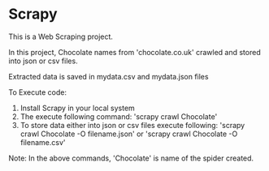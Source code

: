 # Scrapy

This is a Web Scraping project.

In this project, Chocolate names from 'chocolate.co.uk' crawled and stored into json or csv files.

Extracted data is saved in mydata.csv and mydata.json files

To Execute code:
  1. Install Scrapy in your local system
  2. The execute following command: 'scrapy crawl Chocolate'
  3. To store data either into json or csv files execute following:
      'scrapy crawl Chocolate -O filename.json'
              or
      'scrapy crawl Chocolate -O filename.csv'
    
  Note: In the above commands, 'Chocolate' is name of the spider created.
